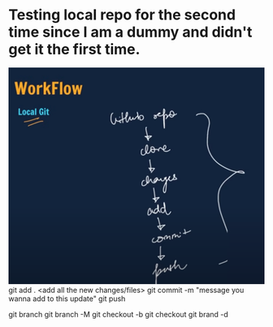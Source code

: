 # Testing local repo for the second time since I am a dummy and didn't get it the first time.

![alt text](image.png)
git add . <add all the new changes/files>
git commit -m "message you wanna add to this update"
git push <push everything to github>

git branch <to check which branch you are in>
git branch -M <new branch name> <to rename the branch>
git checkout -b <new branch name>
git checkout <brand name you want to switch to>
git brand -d <branch name you want to delete>